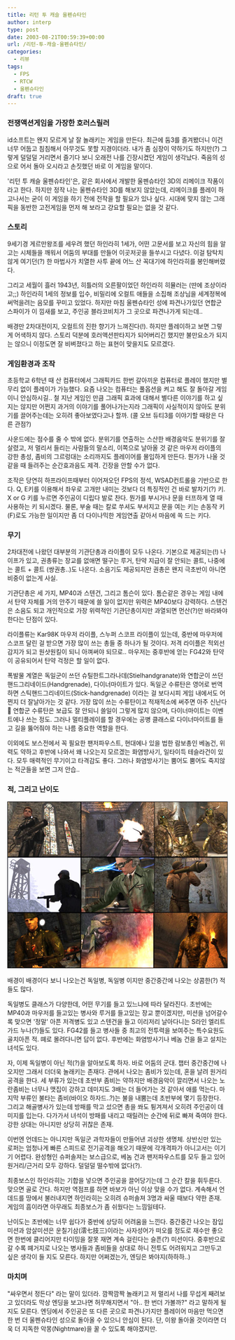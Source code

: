 ```yaml
---
title: 리턴 투 캐슬 울펜슈타인
author: interp
type: post
date: 2003-08-21T00:59:39+00:00
url: /리턴-투-캐슬-울펜슈타인/
categories:
  - 리뷰
tags:
  - FPS
  - RTCW
  - 울펜슈타인
draft: true
---
```

### 전쟁액션게임을 가장한 호러스릴러

id소프트는 왠지 모르게 날 잘 놀래키는 게임을 만든다. 최근에 둠3를 즐겨봤더니 이건 너무 어둡고 침침해서 아무것도 못할 지경이더라. 내가 좀 심장이 약하기도 하지만(?) 그렇게 덜덜덜 거리면서 즐기다 보니 오래전 나를 긴장시켰던 게임이 생각났다. 죽음의 성으로 어서 돌아 오시라고 손짓했던 바로 이 게임을 말이다.

'리턴 투 캐슬 울펜슈타인'은, 같은 회사에서 개발한 울펜슈타인 3D의 리메이크 작품이라고 한다. 하지만 정작 나는 울펜슈타인 3D를 해보지 않았는데, 리메이크를 플레이 하고나서는 굳이 이 게임을 하기 전에 전작을 할 필요가 있나 싶다. 시대에 맞지 않는 그래픽을 동반한 고전게임을 먼저 해 보라고 걍요할 필요는 없을 것 같다.

### 스토리

9세기경 게르만왕조를 세우려 했던 하인라히 1세가, 어떤 고문서를 보고 자신의 힘을 알고는 시체들을 깨워서 어둠의 부대를 만들어 이곳저곳을 들쑤시고 다녔다. 이걸 탐탁치 않게 여기던(?) 한 마법사가 치열한 사투 끝에 어느 산 꼭대기에 하인라히를 봉인해버렸다.

그리고 세월이 흘러 1943년, 히틀러의 오른팔이었던 하인라히 히뮬러는 (딴에 조상이라고;;) 하인라히 1세의 정보를 입수, 비밀리에 오컬트 애들을 소집해 조상님을 세계정복에 써먹을려는 음모를 꾸미고 있었다. 하지만 마침 울펜슈타인 성에 파견나가있던 연합군 스파이가 이 낌새를 보고, 주인공 블라코비치가 그 곳으로 파견나가게 되는데..

배경만 2차대전이지, 오컬트의 진한 향기가 느껴진다(!). 하지만 플레이하고 보면 그렇게 어색하지 않다. 스토리 덕분에 호러액션판타지가 되어버리긴 했지만 불만요소가 되지는 않으니 이정도면 잘 비벼졌다고 하는 표현이 맞을지도 모르겠다.

### 게임환경과 조작

초등학교 6학년 때 산 컴퓨터에서 그래픽카드 한번 갈아끼운 컴퓨터로 플레이 했지만 별 무리 없이 플레이가 가능했다. 요즘 나오는 컴퓨터는 풀옵션을 켜고 해도 잘 돌아갈 게임이니 안심하시길.. 철 지난 게임인 만큼 그래픽 효과에 대해서 별다른 이야기를 하고 싶지는 않지만 어쩐지 과거의 이야기를 풀어나가는지라 그래픽이 사실적이지 않아도 분위기를 끌어주는데는 오히려 좋아보였다고나 할까. (콜 오브 듀티3를 이야기할 때랑은 다른 관점?)

사운드에는 점수를 줄 수 밖에 없다. 분위기를 연출하는 스산한 배경음악도 분위기를 잘 살렸고, 저 멀리서 들리는 사람들의 말소리, 이쪽으로 날아올 것 같은 마우저 라이플의 강한 총성, 좀비의 그르렁대는 소리까지도 플레이어를 몰입하게 만든다. 뭔가가 나올 것 같을 때 들려주는 순간효과음도 제격. 긴장을 안할 수가 없다.

조작은 당연히 하프라이프때부터 이어져오던 FPS의 정석, WSAD컨트롤을 기반으로 한다. Q, E키를 이용해서 좌우로 고개만 내미는 것보다 더 특징적인 건 바로 발차기(?) 키. X or G 키를 누르면 주인공이 디립다 발로 찬다. 뭔가를 부시거나 문을 터프하게 열 때 사용하는 키 되시겠다. 물론, 부술 때는 칼로 쑤셔도 부서지고 문을 여는 키는 손동작 키(F)로도 가능한 일이지만 좀 더 다이나믹한 게임연출 같아서 마음에 쏙 드는 키다.

### 무기

2차대전에 나왔던 대부분의 기관단총과 라이플이 모두 나온다. 기본으로 제공되는(!) 나이프가 있고, 권총류는 장교를 없애면 떨구는 루거, 탄약 지급이 잘 안되는 콜트, 나중에는 콜트 + 콜트 (쌍권총..)도 나온다. 소음기도 제공되지만 권총은 왠지 극초반이 아니면 비중이 없는게 사실.

기관단총은 세 가지, MP40과 스텐건, 그리고 톰슨이 있다. 톰슨같은 경우는 게임 내에서 탄약 자체를 거의 안주기 때문에 쓸 일이 없지만 위력은 MP40보다 강력하다. 스텐건은 소음도 되고 개인적으로 가장 위력적인 기관단총이지만 과열되면 먼산(?)만 바라봐야 한다는 단점이 있다.

라이플류는 Kar98K 마우저 라이플, 스누퍼 스코프 라이플이 있는데, 중반에 마우저에 스코프 달린 걸 받으면 가장 많이 쓰는 총들 중 하나가 될 것이다. 저격 라이플은 적외선 감지가 되고 원샷원킬이 되니 아껴써야 되므로.. 마우저는 중후반에 얻는 FG42와 탄약이 공유되어서 탄약 걱정은 할 일이 없다.

폭발물 계열은 독일군이 쓰던 슈틸한트그라나데(Stielhandgranate)와 연합군이 쓰던 핸드그리네이드(Handgrenade), 다이너마이트가 있다. 독일군 수류탄은 영어로 번역하면 스틱핸드그리네이드(Stick-handgrenade) 이라는 걸 보다시피 게임 내에서도 어쩐지 더 잘날아가는 것 같다. 가장 많이 쓰는 수류탄이고 적재적소에 써주면 아주 신난다 🙂 연합군 수류탄은 보급도 잘 안되니 쓸일이 그렇게 많지 않으며, 다이너마이트는 이벤트에나 쓰는 정도. 그러나 멀티플레이를 할 경우에는 공병 클래스로 다이너마이트를 들고 길을 뚫어줘야 하는 나름 중요한 역할을 한다.

이외에도 보스전에서 꼭 필요한 팬저파우스트, 현대에나 있을 법한 람보총인 베놈건, 위력도 약하고 후반에 나와서 왜 나오는지 모르겠는 화염방사기, 일타이득 테슬라건이 있다. 모두 매력적인 무기이고 타격감도 좋다. 그러나 화염방사기는 뿜어도 뿜어도 죽지않는 적군들을 보면 그저 안습..

### 적, 그리고 난이도
![RTCW의 다양한 적들](/wp-content/uploads/1/cfile25.uf.110512284A3493BB53072C.jpg)

배경이 배경이다 보니 나오는건 독일병, 독일병 이지만 중간중간에 나오는 상콤한(?) 적들도 많다.

독일병도 클래스가 다양한데, 어떤 무기를 들고 있느냐에 따라 달라진다. 초반에는 MP40과 마우저를 들고있는 병사와 루거를 들고있는 장교 뿐이겠지만, 미션을 넘어갈수록 맞으면 '정말' 아픈 저격병도 있고 스텐건을 들고 이리저리 날아다니는 S라인 엘리트가드 누나(?)들도 있다. FG42를 들고 병사들 중 최고의 전투력을 보여주는 특수요원도 골치아픈 적. 뗴로 몰려다니면 답이 없다. 후반에는 화염방사기나 베놈 건을 들고 설치는 녀석도 있다.

자, 이제 독일병이 아닌 적(?)을 알아보도록 하자. 바로 어둠의 군대. 챕터 중간중간에 나오지만 그래서 더더욱 놀래키는 존재다. 관에서 나오는 좀비가 있는데, 혼을 날려 원거리 공격을 한다. 세 부류가 있는데 초반부 좀비는 약하지만 배경음악이 깔리면서 나오는 노란좀비는 너무나 맷집이 강하고 데미지도 3배는 더 들어가는 것 같아서 애를 먹는다. 마지막 부류인 불타는 좀비(바이오 하자드..?)는 불을 내뿜는데 초반부에 몇기 등장한다. 그리고 해골병사가 있는데 방패를 막고 섰으면 총을 쏴도 튕겨져서 오히려 주인공이 데미지를 입는다. 다가가서 녀석이 방패를 내리고 때릴려는 순간에 뒤로 빠져 죽여야 한다. 강한 상대는 아니지만 상당히 귀찮은 존재.

이번엔 언데드는 아니지만 독일군 과학자들이 만들어낸 괴상한 생명체. 상반신만 있는 로퍼는 엄청나게 빠른 스피드로 전기공격을 해오기 때문에 각개격파가 아니고서는 이기기 어렵다. 완성형인 슈퍼솔져는 보스급으로, 베놈 건과 팬저파우스트를 모두 들고 있어 원거리/근거리 모두 강하다. 덜덜덜 떨수밖에 없다(?).

최종보스인 하인라히는 기합을 넣으면 주인공을 끌어당기는데 그 순간 칼을 휘두른다. 맞으면 골로 간다. 하지만 역점프를 하면 바보가 아닌 이상 맞을 수가 없다. 계속해서 언데드를 땅에서 불러내지면 하인라히는 오히려 슈퍼솔져 3명과 싸울 때보다 약한 존재. 게임의 흠이라면 아무래도 최종보스가 좀 쉬웠다는 느낌일테다.

난이도는 초반에는 너무 쉽다가 중반에 상당히 어려움을 느낀다. 중간중간 나오는 잠입미션과 암살미션은 운칠기삼(澐七技三)이라는 사자성어가 떠오를 정도로 재수만 좋으면 한번에 클리어지만 타이밍을 잘못 재면 계속 걸린다는 슬픈(?) 미션이다. 중후반으로 갈 수록 뗴거지로 나오는 병사들과 좀비들을 상대로 하니 전투도 어려워지고 그만두고 싶은 생각이 들 지도 모른다. 하지만 어쩌겠는가, 엔딩은 봐야지(하하하..)

### 마치며

"싸우면서 정든다" 라는 말이 있더라. 깜짝깜짝 놀래키고 저 멀리서 나를 무섭게 째려보고 있더라도 막상 엔딩을 보고나면 허무해지면서 "아.. 한 번더 가볼까?" 라고 말하게 될 지도 모른다. 엔딩에서 주인공은 또 다른 곳으로 파견나가지만 플레이어 마음만 먹으면 한 번 더 울펜슈타인 성으로 돌아올 수 있으니 안심이 된다. 단, 이왕 돌아올 것이라면 더욱 더 지독한 악몽(Nightmare)을 꿀 수 있도록 해야겠지만.
